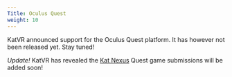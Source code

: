 ```yaml
---
Title: Oculus Quest
weight: 10
---
```


KatVR announced support for the Oculus Quest platform. It has however not been released yet. Stay tuned!

*Update!* KatVR has revealed the [Kat Nexus](https://www.kat-vr.com/products/kat-nexus) Quest game submissions will be added soon!
